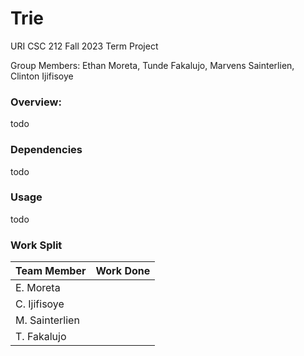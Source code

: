 # Trie
URI CSC 212 Fall 2023 Term Project

Group Members:
Ethan Moreta, Tunde Fakalujo, Marvens Sainterlien, Clinton Ijifisoye


### Overview:

todo

### Dependencies

todo

### Usage

todo

### Work Split
|Team Member|     Work Done      |
|--|--|
| E. Moreta |                    |
| C. Ijifisoye |                 |
| M. Sainterlien |               |
| T. Fakalujo |                  |
